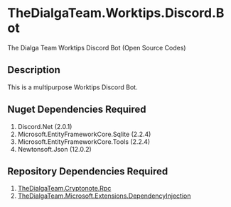 # TheDialgaTeam.Worktips.Discord.Bot
The Dialga Team Worktips Discord Bot (Open Source Codes) 

## Description
This is a multipurpose Worktips Discord Bot.

## Nuget Dependencies Required
1. Discord.Net (2.0.1)
2. Microsoft.EntityFrameworkCore.Sqlite (2.2.4)
3. Microsoft.EntityFrameworkCore.Tools (2.2.4)
4. Newtonsoft.Json (12.0.2)

## Repository Dependencies Required
1. [TheDialgaTeam.Cryptonote.Rpc](https://github.com/TheDialgaTeam/TheDialgaTeam.Cryptonote.Rpc)
2. [TheDialgaTeam.Microsoft.Extensions.DependencyInjection](https://github.com/TheDialgaTeam/TheDialgaTeam.Microsoft.Extensions.DependencyInjection)
